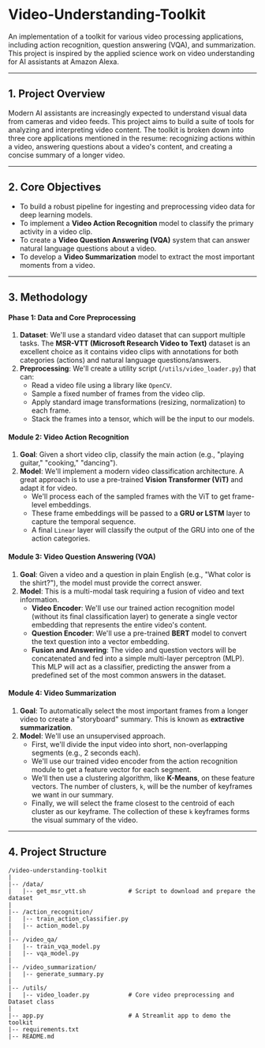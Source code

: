 # Video-Understanding-Toolkit

An implementation of a toolkit for various video processing applications, including action recognition, question answering (VQA), and summarization. This project is inspired by the applied science work on video understanding for AI assistants at Amazon Alexa.

---

## 1. Project Overview

Modern AI assistants are increasingly expected to understand visual data from cameras and video feeds. This project aims to build a suite of tools for analyzing and interpreting video content. The toolkit is broken down into three core applications mentioned in the resume: recognizing actions within a video, answering questions about a video's content, and creating a concise summary of a longer video.

---

## 2. Core Objectives

-   To build a robust pipeline for ingesting and preprocessing video data for deep learning models.
-   To implement a **Video Action Recognition** model to classify the primary activity in a video clip.
-   To create a **Video Question Answering (VQA)** system that can answer natural language questions about a video.
-   To develop a **Video Summarization** model to extract the most important moments from a video.

---

## 3. Methodology

#### Phase 1: Data and Core Preprocessing

1.  **Dataset**: We'll use a standard video dataset that can support multiple tasks. The **MSR-VTT (Microsoft Research Video to Text)** dataset is an excellent choice as it contains video clips with annotations for both categories (actions) and natural language questions/answers.
2.  **Preprocessing**: We'll create a utility script (`/utils/video_loader.py`) that can:
    -   Read a video file using a library like `OpenCV`.
    -   Sample a fixed number of frames from the video clip.
    -   Apply standard image transformations (resizing, normalization) to each frame.
    -   Stack the frames into a tensor, which will be the input to our models.

#### Module 2: Video Action Recognition

1.  **Goal**: Given a short video clip, classify the main action (e.g., "playing guitar," "cooking," "dancing").
2.  **Model**: We'll implement a modern video classification architecture. A great approach is to use a pre-trained **Vision Transformer (ViT)** and adapt it for video.
    -   We'll process each of the sampled frames with the ViT to get frame-level embeddings.
    -   These frame embeddings will be passed to a **GRU or LSTM** layer to capture the temporal sequence.
    -   A final `Linear` layer will classify the output of the GRU into one of the action categories.

#### Module 3: Video Question Answering (VQA)

1.  **Goal**: Given a video and a question in plain English (e.g., "What color is the shirt?"), the model must provide the correct answer.
2.  **Model**: This is a multi-modal task requiring a fusion of video and text information.
    -   **Video Encoder**: We'll use our trained action recognition model (without its final classification layer) to generate a single vector embedding that represents the entire video's content.
    -   **Question Encoder**: We'll use a pre-trained **BERT** model to convert the text question into a vector embedding.
    -   **Fusion and Answering**: The video and question vectors will be concatenated and fed into a simple multi-layer perceptron (MLP). This MLP will act as a classifier, predicting the answer from a predefined set of the most common answers in the dataset.

#### Module 4: Video Summarization

1.  **Goal**: To automatically select the most important frames from a longer video to create a "storyboard" summary. This is known as **extractive summarization**.
2.  **Model**: We'll use an unsupervised approach.
    -   First, we'll divide the input video into short, non-overlapping segments (e.g., 2 seconds each).
    -   We'll use our trained video encoder from the action recognition module to get a feature vector for each segment.
    -   We'll then use a clustering algorithm, like **K-Means**, on these feature vectors. The number of clusters, `k`, will be the number of keyframes we want in our summary.
    -   Finally, we will select the frame closest to the centroid of each cluster as our keyframe. The collection of these `k` keyframes forms the visual summary of the video.

---

## 4. Project Structure
```text
/video-understanding-toolkit
|
|-- /data/
|   |-- get_msr_vtt.sh            # Script to download and prepare the dataset
|
|-- /action_recognition/
|   |-- train_action_classifier.py
|   |-- action_model.py
|
|-- /video_qa/
|   |-- train_vqa_model.py
|   |-- vqa_model.py
|
|-- /video_summarization/
|   |-- generate_summary.py
|
|-- /utils/
|   |-- video_loader.py           # Core video preprocessing and Dataset class
|
|-- app.py                        # A Streamlit app to demo the toolkit
|-- requirements.txt
|-- README.md
```
